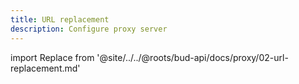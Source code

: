 ```yaml
---
title: URL replacement
description: Configure proxy server
---
```


import Replace from '@site/../../@roots/bud-api/docs/proxy/02-url-replacement.md'

<Replace />
